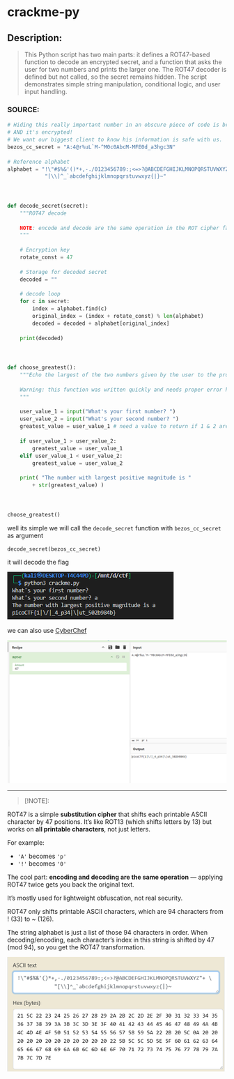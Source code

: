 # **crackme-py**

## Description:

> This Python script has two main parts: it defines a ROT47-based function to decode an encrypted secret, and a function that asks the user for two numbers and prints the larger one. The ROT47 decoder is defined but not called, so the secret remains hidden. The script demonstrates simple string manipulation, conditional logic, and user input handling.


### **SOURCE:**

```py
# Hiding this really important number in an obscure piece of code is brilliant!
# AND it's encrypted!
# We want our biggest client to know his information is safe with us.
bezos_cc_secret = "A:4@r%uL`M-^M0c0AbcM-MFE0d_a3hgc3N"

# Reference alphabet
alphabet = "!\"#$%&'()*+,-./0123456789:;<=>?@ABCDEFGHIJKLMNOPQRSTUVWXYZ"+ \
            "[\\]^_`abcdefghijklmnopqrstuvwxyz{|}~"



def decode_secret(secret):
    """ROT47 decode

    NOTE: encode and decode are the same operation in the ROT cipher family.
    """

    # Encryption key
    rotate_const = 47

    # Storage for decoded secret
    decoded = ""

    # decode loop
    for c in secret:
        index = alphabet.find(c)
        original_index = (index + rotate_const) % len(alphabet)
        decoded = decoded + alphabet[original_index]

    print(decoded)



def choose_greatest():
    """Echo the largest of the two numbers given by the user to the program

    Warning: this function was written quickly and needs proper error handling
    """

    user_value_1 = input("What's your first number? ")
    user_value_2 = input("What's your second number? ")
    greatest_value = user_value_1 # need a value to return if 1 & 2 are equal

    if user_value_1 > user_value_2:
        greatest_value = user_value_1
    elif user_value_1 < user_value_2:
        greatest_value = user_value_2

    print( "The number with largest positive magnitude is "
        + str(greatest_value) )



choose_greatest()

```


well its simple we will call the `decode_secret` function with `bezos_cc_secret` as argument


```py
decode_secret(bezos_cc_secret)
```

it will decode the flag


![flag](./img/flag.png)



we can also use [CyberChef](https://gchq.github.io/CyberChef/)

![cyberchef](./img/cyberchef.png)


---

>[!NOTE]: 

ROT47 is a simple **substitution cipher** that shifts each printable ASCII character by 47 positions. It’s like ROT13 (which shifts letters by 13) but works on **all printable characters**, not just letters.

For example:

* `'A'` becomes `'p'`
* `'!'` becomes `'0'`

The cool part: **encoding and decoding are the same operation** — applying ROT47 twice gets you back the original text.

It’s mostly used for lightweight obfuscation, not real security.

ROT47 only shifts printable ASCII characters, which are 94 characters from ! (33) to ~ (126).

The string alphabet is just a list of those 94 characters in order.
When decoding/encoding, each character’s index in this string is shifted by 47 (mod 94), so you get the ROT47 transformation.


![convert](./img/convert.png)
















